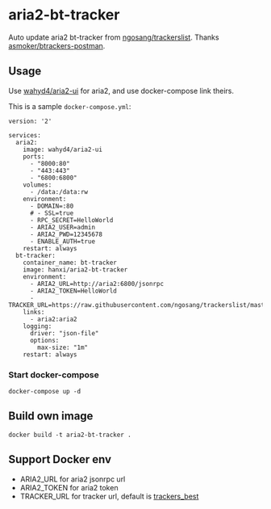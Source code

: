 # aria2-bt-tracker

Auto update aria2 bt-tracker from [ngosang/trackerslist](https://github.com/ngosang/trackerslist).
Thanks [asmoker/btrackers-postman](https://github.com/asmoker/btrackers-postman).

## Usage

Use [wahyd4/aria2-ui](https://github.com/wahyd4/aria2-ariang-docker) for aria2, and use docker-compose link theirs.

This is a sample `docker-compose.yml`:

```
version: '2'

services:
  aria2:
    image: wahyd4/aria2-ui
    ports:
      - "8000:80"
      - "443:443"
      - "6800:6800"
    volumes:
      - /data:/data:rw
    environment:
      - DOMAIN=:80
      # - SSL=true
      - RPC_SECRET=HelloWorld
      - ARIA2_USER=admin
      - ARIA2_PWD=12345678
      - ENABLE_AUTH=true
    restart: always
  bt-tracker:
    container_name: bt-tracker
    image: hanxi/aria2-bt-tracker
    environment:
      - ARIA2_URL=http://aria2:6800/jsonrpc
      - ARIA2_TOKEN=HelloWorld
      - TRACKER_URL=https://raw.githubusercontent.com/ngosang/trackerslist/master/trackers_all.txt
    links:
      - aria2:aria2
    logging:
      driver: "json-file"
      options:
        max-size: "1m"
    restart: always
```

### Start docker-compose

```
docker-compose up -d
```

## Build own image

```
docker build -t aria2-bt-tracker .
```

## Support Docker env

- ARIA2_URL for aria2 jsonrpc url
- ARIA2_TOKEN for aria2 token
- TRACKER_URL for tracker url, default is [trackers_best](https://raw.githubusercontent.com/ngosang/trackerslist/master/trackers_best.txt)
